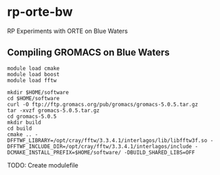 # rp-orte-bw
RP Experiments with ORTE on Blue Waters

## Compiling GROMACS on Blue Waters

```shell
module load cmake
module load boost
module load fftw

mkdir $HOME/software
cd $HOME/software
curl -O ftp://ftp.gromacs.org/pub/gromacs/gromacs-5.0.5.tar.gz
tar -xvzf gromacs-5.0.5.tar.gz
cd gromacs-5.0.5
mkdir build
cd build
cmake .. -DFFTWF_LIBRARY=/opt/cray/fftw/3.3.4.1/interlagos/lib/libfftw3f.so -DFFTWF_INCLUDE_DIR=/opt/cray/fftw/3.3.4.1/interlagos/include -DCMAKE_INSTALL_PREFIX=$HOME/software/ -DBUILD_SHARED_LIBS=OFF
```

TODO: Create modulefile

